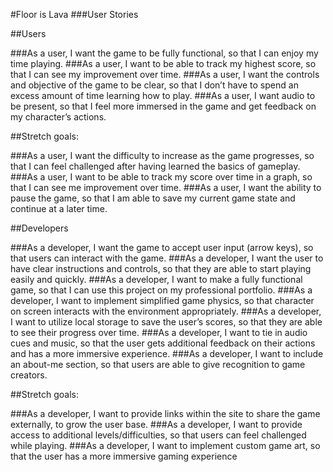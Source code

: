 #Floor is Lava ###User Stories

##Users

###As a user, I want the game to be fully functional, so that I can enjoy my time playing.
###As a user, I want to be able to track my highest score, so that I can see my improvement over time.
###As a user, I want the controls and objective of the game to be clear, so that I don’t have to spend an excess amount of time learning how to play.
###As a user, I want audio to be present, so that I feel more immersed in the game and get feedback on my character’s actions.

##Stretch goals:

###As a user, I want the difficulty to increase as the game progresses, so that I can feel challenged after having learned the basics of gameplay.
###As a user, I want to be able to track my score over time in a graph, so that I can see me improvement over time.
###As a user, I want the ability to pause the game, so that I am able to save my current game state and continue at a later time.

##Developers

###As a developer, I want the game to accept user input (arrow keys), so that users can interact with the game.
###As a developer, I want the user to have clear instructions and controls, so that they are able to start playing easily and quickly.
###As a developer, I want to make a fully functional game, so that I can use this project on my professional portfolio.
###As a developer, I want to implement simplified game physics, so that character on screen interacts with the environment appropriately.
###As a developer, I want to utilize local storage to save the user’s scores, so that they are able to see their progress over time.
###As a developer, I want to tie in audio cues and music, so that the user gets additional feedback on their actions and has a more immersive experience.
###As a developer, I want to include an about-me section, so that users are able to give recognition to game creators.

##Stretch goals:

###As a developer, I want to provide links within the site to share the game externally, to grow the user base.
###As a developer, I want to provide access to additional levels/difficulties, so that users can feel challenged while playing.
###As a developer, I want to implement custom game art, so that the user has a more immersive gaming experience